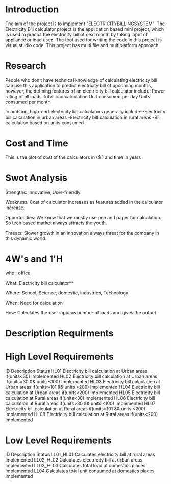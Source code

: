 # Introduction
The aim of the project is to implement "ELECTRICITYBILLINGSYSTEM". The Electricity Bill calculator project is the application based mini project, which is used to predict the electricity bill of next month by taking input of appliance or load used. The tool used for writing the code in this project is visual studio code. This project has multi file and multiplatform approach.

# Research
People who don’t have technical knowledge of calculating electricity bill can use this application to predict electricity bill of upcoming months, however, the defining features of an electricity bill calculator include:
Power rating of all loads
Total load calculation
Unit consumed per day
Units consumed per month

In addition, high-end electricity bill calculators generally include:
-Electricity bill calculation in urban areas
-Electricity bill calculation in rural areas
-Bill calculation based on units consumed

# Cost and Time
This is the plot of cost of the calculators in ($ ) and time in years

# Swot Analysis
Strengths: Innovative, User-friendly.

Weakness: Cost of calculator increases as features added in the calculator increase.

Opportunities: We know that we mostly use pen and paper for calculation. So tech based market always attracts the youth.

Threats: Slower growth in an innovation always threat for the company in this dynamic world.

# 4W's and 1'H
who : office

What: Electricity bill calculator**

Where: School, Science, domestic, industries, Technology

When: Need for calculation

How: Calculates the user input as number of loads and gives the output.

# Description Requirments

# High Level Requirements
ID	                    Description	                                              Status
HL01	Electricity bill calculation at Urban areas if(units<30)	            Implemented
HL02	Electricity bill calculation at Urban areas if(units>30 && units <100)	Implemented
HL03	Electricity bill calculation at Urban areas if(units>101 && units <200)	Implemented
HL04	Electricity bill calculation at Urban areas if(units<200)	            Implemented
HL05	Electricity bill calculation at Rural areas if(units<30)	            Implemented
HL06	Electricity bill calculation at Rural areas if(units>30 && units <100)	Implemented
HL07	Electricity bill calculation at Rural areas if(units>101 && units <200)	Implemented
HL08	Electricity bill calculation at Rural areas if(units<200)	            Implemented

# Low Level Requirements
ID	                     Description	                              Status
LL01_HL01	Calculates electricity bill at rural areas	            Implemented
LL02_HL02	Calculates electricity bill at urban areas            	Implemented
LL03_HL03	Calculates total load at domestics places	            Implemented
LL04	    Calculates total unit consumed at domestics places      Implemented


